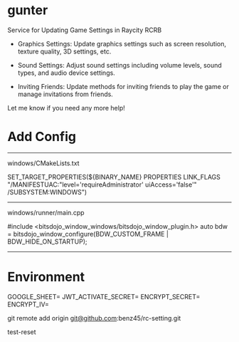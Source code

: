 # gunter

Service for Updating Game Settings in Raycity RCRB

- Graphics Settings: Update graphics settings such as screen resolution, texture quality, 3D settings, etc.

- Sound Settings: Adjust sound settings including volume levels, sound types, and audio device settings.

- Inviting Friends: Update methods for inviting friends to play the game or manage invitations from friends.

Let me know if you need any more help!


# Add Config
----------------------------------------------------------------------------------------------------------------------
windows/CMakeLists.txt

SET_TARGET_PROPERTIES(${BINARY_NAME} PROPERTIES LINK_FLAGS    "/MANIFESTUAC:\"level='requireAdministrator' uiAccess='false'\" /SUBSYSTEM:WINDOWS")

----------------------------------------------------------------------------------------------------------------------
windows/runner/main.cpp

#include <bitsdojo_window_windows/bitsdojo_window_plugin.h>
auto bdw = bitsdojo_window_configure(BDW_CUSTOM_FRAME | BDW_HIDE_ON_STARTUP);

----------------------------------------------------------------------------------------------------------------------

# Environment
GOOGLE_SHEET=<you code>
JWT_ACTIVATE_SECRET=<you code>
ENCRYPT_SECRET=<you code>
ENCRYPT_IV=<you code>


git remote add origin git@github.com:benz45/rc-setting.git

test-reset